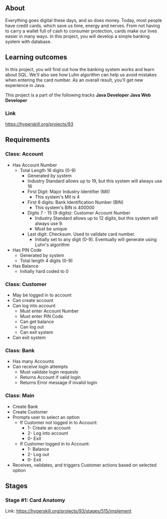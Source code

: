 ## About
Everything goes digital these days, and so does money. Today, most people have credit cards, which save us time, energy and nerves. From not having to carry a wallet full of cash to consumer protection, cards make our lives easier in many ways. In this project, you will develop a simple banking system with database.
## Learning outcomes
In this project, you will find out how the banking system works and learn about SQL. We'll also see how Luhn algorithm can help us avoid mistakes when entering the card number. As an overall result, you'll get new experience in Java.
   
This project is a part of the following tracks
**Java Developer Java Web Developer**

### Link
https://hyperskill.org/projects/93

## Requirements

### Class: Account
* Has Account Number
    * Total Length 16 digits (0-9)
        * Generated by system
        * Industry Standard allows up to 19, but this system will always use 16
        * First Digit: Major Industry Identifier (MII)
            * This system's MII is 4
        * First 6 digits: Bank Identification Number (BIN)
            * This system's BIN is 400000
        * Digits 7 - 15 (9 digits): Customer Account Number
            * Industry Standard allows up to 12 digits, but this system will always use 9.
            * Must be unique
        * Last digit: Checksum. Used to validate card number.
            * Initially set to any digit (0-9). Eventually will generate using Luhn's algorithm
* Has PIN Code
    * Generated by system
    * Total length 4 digits (0-9)
* Has Balance
    * Initially hard coded to 0
    
### Class: Customer
* May be logged in to account
* Can create account
* Can log into account
    * Must enter Account Number
    * Must enter PIN Code
    * Can get balance
    * Can log out
    * Can exit system
* Can exit system

### Class: Bank
* Has many Accounts
* Can receive login attempts
    * Must validate login requests
    * Returns Account if valid login
    * Returns Error message if invalid login
    
### Class: Main
* Create Bank
* Create Customer
* Prompts user to select an option
    * If Customer not logged in to Account:
        * 1- Create an account
        * 2- Log into account
        * 0- Exit
    * If Customer logged in to Account:
        * 1- Balance
        * 2- Log out
        * 0- Exit
* Receives, validates, and triggers Customer actions based on selected option

    

## Stages

### Stage #1: Card Anatomy
Link: https://hyperskill.org/projects/93/stages/515/implement
